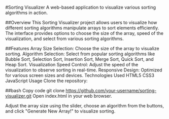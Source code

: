 #Sorting Visualizer
A web-based application to visualize various sorting algorithms in action.


##Overview
This Sorting Visualizer project allows users to visualize how different sorting algorithms manipulate arrays to sort elements efficiently. The interface provides options to choose the size of the array, speed of the visualization, and select from various sorting algorithms.

##Features
Array Size Selection: Choose the size of the array to visualize sorting.
Algorithm Selection: Select from popular sorting algorithms like Bubble Sort, Selection Sort, Insertion Sort, Merge Sort, Quick Sort, and Heap Sort.
Visualization Speed Control: Adjust the speed of the visualization to observe sorting in real-time.
Responsive Design: Optimized for various screen sizes and devices.
Technologies Used
HTML5
CSS3
JavaScript
Usage
Clone the repository:

##bash
Copy code
git clone https://github.com/your-username/sorting-visualizer.git
Open index.html in your web browser.

Adjust the array size using the slider, choose an algorithm from the buttons, and click "Generate New Array!" to visualize sorting.
